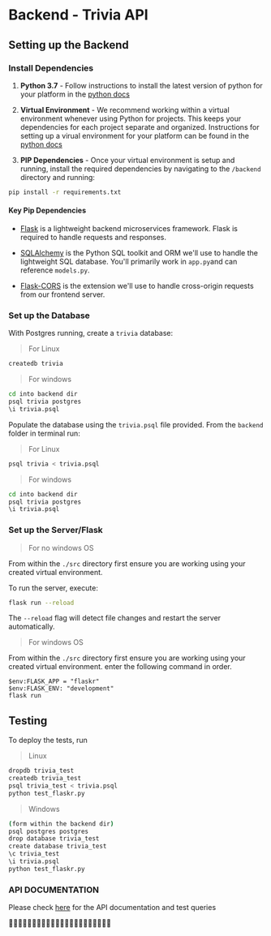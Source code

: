 # Backend - Trivia API

## Setting up the Backend

### Install Dependencies

1. **Python 3.7** - Follow instructions to install the latest version of python for your platform in the [python docs](https://docs.python.org/3/using/unix.html#getting-and-installing-the-latest-version-of-python)

2. **Virtual Environment** - We recommend working within a virtual environment whenever using Python for projects. This keeps your dependencies for each project separate and organized. Instructions for setting up a virual environment for your platform can be found in the [python docs](https://packaging.python.org/guides/installing-using-pip-and-virtual-environments/)

3. **PIP Dependencies** - Once your virtual environment is setup and running, install the required dependencies by navigating to the `/backend` directory and running:

```bash
pip install -r requirements.txt
```

#### Key Pip Dependencies

- [Flask](http://flask.pocoo.org/) is a lightweight backend microservices framework. Flask is required to handle requests and responses.

- [SQLAlchemy](https://www.sqlalchemy.org/) is the Python SQL toolkit and ORM we'll use to handle the lightweight SQL database. You'll primarily work in `app.py`and can reference `models.py`.

- [Flask-CORS](https://flask-cors.readthedocs.io/en/latest/#) is the extension we'll use to handle cross-origin requests from our frontend server.

### Set up the Database

With Postgres running, create a `trivia` database:

> For Linux
```bash
createdb trivia
```

> For windows
```cmd
cd into backend dir
psql trivia postgres
\i trivia.psql
```

Populate the database using the `trivia.psql` file provided. From the `backend` folder in terminal run:

> For Linux
```bash
psql trivia < trivia.psql
```
> For windows
```cmd
cd into backend dir
psql trivia postgres
\i trivia.psql
```

### Set up the Server/Flask

> For no windows OS

From within the `./src` directory first ensure you are working using your created virtual environment.

To run the server, execute:

```bash
flask run --reload
```

The `--reload` flag will detect file changes and restart the server automatically.

> For windows OS

From within the `./src` directory first ensure you are working using your created virtual environment. enter the following command in order.

```
$env:FLASK_APP = "flaskr"
$env:FLASK_ENV: "development"
flask run
```

## Testing

To deploy the tests, run

> Linux
```bash
dropdb trivia_test
createdb trivia_test
psql trivia_test < trivia.psql
python test_flaskr.py
```
> Windows
```cmd
(form within the backend dir)
psql postgres postgres
drop database trivia_test
create database trivia_test
\c trivia_test
\i trivia.psql
python test_flaskr.py
```

### API DOCUMENTATION

Please check [here](https://stenwire.github.io/Trivia-API/) for the API documentation and test queries

🐱‍👤🐱‍👤🐱‍👤🐱‍👤🐱‍👤🐱‍👤🐱‍👤🐱‍👤🐱‍👤🐱‍👤🐱‍👤
